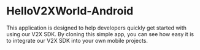 # HelloV2XWorld-Android
This application is designed to help developers quickly get started with using our V2X SDK. By cloning this simple app, you can see how easy it is to integrate our V2X SDK into your own mobile projects.
